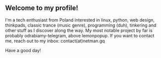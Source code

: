 ## Welcome to my profile!
I'm a tech enthusiast from Poland interested in linux, python, web design, thinkpads, classic trance (music genre), programming (duh), tinkering and other stuff as I discover along the way.
My most notable project by far is probably odrabiamy-telegram, above lemonpopup.
If you want to contact me, reach out to my inbox: contact(at)netman.gq

Have a good day!

